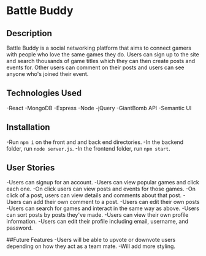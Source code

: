 # Battle Buddy

## Description
Battle Buddy is a social networking platform that aims to connect gamers with people who love the same games they do. Users can sign up to the site and search thousands of game titles which they can then create posts and events for. Other users can comment on their posts and users can see anyone who's joined their event.

## Technologies Used
-React
-MongoDB
-Express
-Node
-jQuery
-GiantBomb API
-Semantic UI

## Installation
-Run `npm i` on the front and and back end directories.
-In the backend folder, run `node server.js`.
-In the frontend folder, run `npm start`.

## User Stories
-Users can signup for an account.
-Users can view popular games and click each one.
-On click users can view posts and events for those games.
-On click of a post, users can view details and comments about that post.
-Users can add their own comment to a post.
-Users can edit their own posts
-Users can search for games and interact in the same way as above.
-Users can sort posts by posts they've made.
-Users can view their own profile information.
-Users can edit their profile including email, username, and password.

##Future Features
-Users will be able to upvote or downvote users depending on how they act as a team mate.
-Will add more styling.
